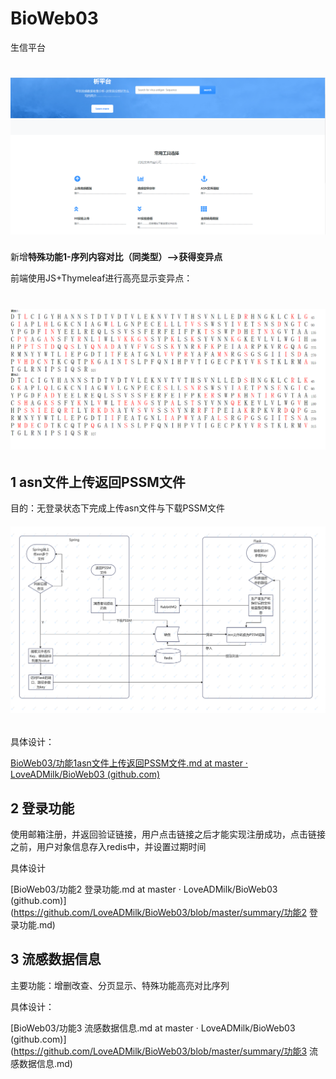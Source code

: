 # BioWeb03

生信平台

# ![img](https://github.com/LoveADMilk/BioWeb03/blob/master/summary/image/index.PNG?raw=true)


新增**特殊功能1-序列内容对比（同类型）-->获得变异点**

前端使用JS+Thymeleaf进行高亮显示变异点：

# ![img](https://github.com/LoveADMilk/BioWeb03/blob/master/summary/image/3-4.PNG?raw=true)


## 1 asn文件上传返回PSSM文件

目的：无登录状态下完成上传asn文件与下载PSSM文件

###### ![img](https://github.com/LoveADMilk/BioWeb03/blob/master/summary/image/asn%E6%96%87%E4%BB%B6%E8%BD%AC%E6%8D%A2%E4%B8%BAPSSM.PNG?raw=true)

具体设计：

[BioWeb03/功能1asn文件上传返回PSSM文件.md at master · LoveADMilk/BioWeb03 (github.com)](https://github.com/LoveADMilk/BioWeb03/blob/master/summary/功能1asn文件上传返回PSSM文件.md)

## 2 登录功能
使用邮箱注册，并返回验证链接，用户点击链接之后才能实现注册成功，点击链接之前，用户对象信息存入redis中，并设置过期时间

具体设计

[BioWeb03/功能2 登录功能.md at master · LoveADMilk/BioWeb03 (github.com)](https://github.com/LoveADMilk/BioWeb03/blob/master/summary/功能2 登录功能.md)

## 3 流感数据信息

主要功能：增删改查、分页显示、特殊功能高亮对比序列

具体设计：

[BioWeb03/功能3 流感数据信息.md at master · LoveADMilk/BioWeb03 (github.com)](https://github.com/LoveADMilk/BioWeb03/blob/master/summary/功能3 流感数据信息.md)

